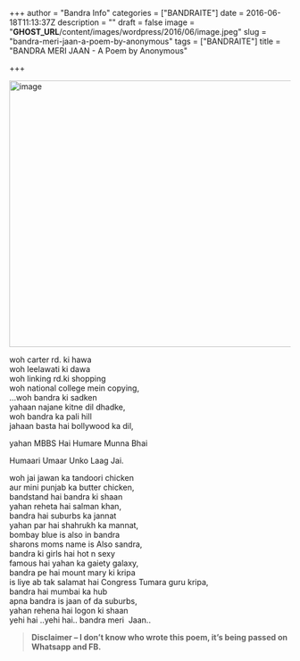 +++
author = "Bandra Info"
categories = ["BANDRAITE"]
date = 2016-06-18T11:13:37Z
description = ""
draft = false
image = "__GHOST_URL__/content/images/wordpress/2016/06/image.jpeg"
slug = "bandra-meri-jaan-a-poem-by-anonymous"
tags = ["BANDRAITE"]
title = "BANDRA MERI JAAN - A Poem by Anonymous"

+++


<p><img loading="lazy" class="alignnone size-large wp-image-9290" src="https://i1.wp.com/bandra.info/wp-content/uploads/2016/06/image.jpeg?resize=850%2C478&#038;ssl=1" alt="image" width="850" height="478" srcset="https://i1.wp.com/bandra.info/wp-content/uploads/2016/06/image.jpeg?resize=1024%2C576&amp;ssl=1 1024w, https://i1.wp.com/bandra.info/wp-content/uploads/2016/06/image.jpeg?resize=500%2C281&amp;ssl=1 500w, https://i1.wp.com/bandra.info/wp-content/uploads/2016/06/image.jpeg?resize=768%2C432&amp;ssl=1 768w, https://i1.wp.com/bandra.info/wp-content/uploads/2016/06/image.jpeg?w=1700&amp;ssl=1 1700w, https://i1.wp.com/bandra.info/wp-content/uploads/2016/06/image.jpeg?w=2550&amp;ssl=1 2550w" sizes="(max-width: 850px) 100vw, 850px" data-recalc-dims="1" /></p>
<p>woh carter rd. ki hawa<br />
woh leelawati ki dawa<br />
woh linking rd.ki shopping<br />
woh national college mein copying,<br />
&#8230;woh bandra ki sadken<br />
yahaan najane kitne dil dhadke,<br />
woh bandra ka pali hill<br />
jahaan basta hai bollywood ka dil,</p>
<p>yahan MBBS Hai Humare Munna Bhai</p>
<p>Humaari Umaar Unko Laag Jai.</p>
<p>woh jai jawan ka tandoori chicken<br />
aur mini punjab ka butter chicken,<br />
bandstand hai bandra ki shaan<br />
yahan reheta hai salman khan,<br />
bandra hai suburbs ka jannat<br />
yahan par hai shahrukh ka mannat,<br />
bombay blue is also in bandra<br />
sharons moms name is Also sandra,<br />
bandra ki girls hai hot n sexy<br />
famous hai yahan ka gaiety galaxy,<br />
bandra pe hai mount mary ki kripa<br />
is liye ab tak salamat hai Congress Tumara guru kripa,<br />
bandra hai mumbai ka hub<br />
apna bandra is jaan of da suburbs,<br />
yahan rehena hai logon ki shaan<br />
yehi hai ..yehi hai.. bandra meri  Jaan..</p>
<blockquote><p><strong>Disclaimer &#8211; I don&#8217;t know who wrote this poem, it&#8217;s being passed on Whatsapp and FB.</strong></p></blockquote>



